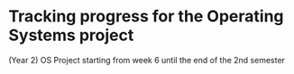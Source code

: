 
# Tracking progress for the Operating Systems project

(Year 2) OS Project starting from week 6 until the end of the 2nd semester